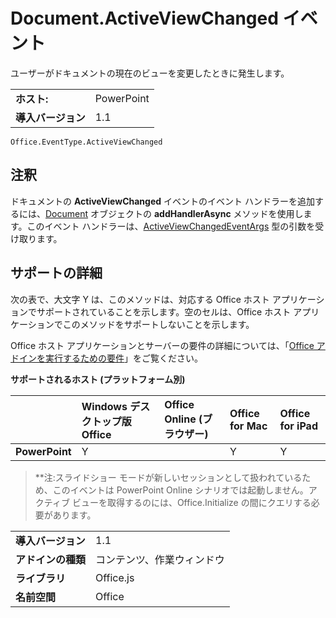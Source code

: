 
# <a name="documentactiveviewchanged-event"></a>Document.ActiveViewChanged イベント
ユーザーがドキュメントの現在のビューを変更したときに発生します。

|||
|:-----|:-----|
|**ホスト:**|PowerPoint|
|**導入バージョン**|1.1|

```
Office.EventType.ActiveViewChanged
```


## <a name="remarks"></a>注釈

ドキュメントの **ActiveViewChanged** イベントのイベント ハンドラーを追加するには、[Document](../../reference/shared/document.addhandlerasync.md) オブジェクトの **addHandlerAsync** メソッドを使用します。このイベント ハンドラーは、[ActiveViewChangedEventArgs](../../reference/shared/document.activeviewchangedeventargs.md) 型の引数を受け取ります。


## <a name="support-details"></a>サポートの詳細


次の表で、大文字 Y は、このメソッドは、対応する Office ホスト アプリケーションでサポートされていることを示します。空のセルは、Office ホスト アプリケーションでこのメソッドをサポートしないことを示します。

Office ホスト アプリケーションとサーバーの要件の詳細については、「[Office アドインを実行するための要件](../../docs/overview/requirements-for-running-office-add-ins.md)」をご覧ください。


**サポートされるホスト (プラットフォーム別)**


||**Windows デスクトップ版 Office**|**Office Online (ブラウザー)**|**Office for Mac**|**Office for iPad**|
|:-----|:-----|:-----|:-----|:-----|
|**PowerPoint**|Y||Y|Y|

>**注:スライドショー モードが新しいセッションとして扱われているため、このイベントは PowerPoint Online シナリオでは起動しません。アクティブ ビューを取得するのには、Office.Initialize の間にクエリする必要があります。
 

|||
|:-----|:-----|
|**導入バージョン**|1.1|
|**アドインの種類**|コンテンツ、作業ウィンドウ|
|**ライブラリ**|Office.js|
|**名前空間**|Office|

